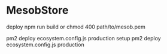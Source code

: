 # MesobStore


deploy npm run  build 
or
chmod 400 path/to/mesob.pem

pm2 deploy ecosystem.config.js production setup
pm2 deploy ecosystem.config.js production
